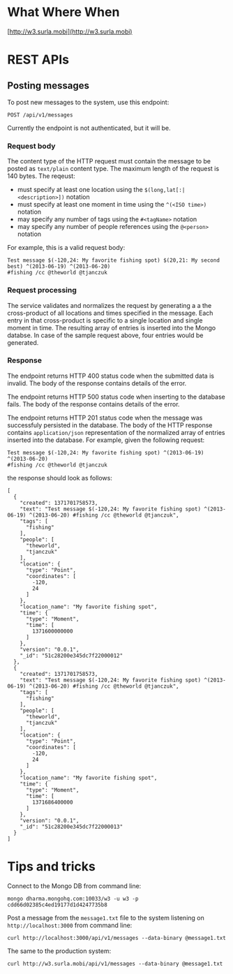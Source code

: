 What Where When
===

[http://w3.surla.mobi](http://w3.surla.mobi)  

# REST APIs

## Posting messages

To post new messages to the system, use this endpoint:

```
POST /api/v1/messages
```

Currently the endpoint is not authenticated, but it will be.

### Request body 

The content type of the HTTP request must contain the message to be posted as `text/plain` content type. The maximum length of the request is 140 bytes. The reqeust:

* must specify at least one location using the `$(long,lat[:| <description>])` notation  
* must specify at least one moment in time using the `^(<ISO time>)` notation  
* may specify any number of tags using the `#<tagName>` notation  
* may specify any number of people references using the `@<person>` notation  

For example, this is a valid request body:

```
Test message $(-120,24: My favorite fishing spot) $(20,21: My second best) ^(2013-06-19) ^(2013-06-20) 
#fishing /cc @theworld @tjanczuk
```

### Request processing

The service validates and normalizes the request by generating a a the cross-product of all locations and times specified in the message. Each entry in that cross-product is specific to a single location and single moment in time. The resulting array of entries is inserted into the Mongo databse. In case of the sample request above, four entries would be generated. 

### Response

The endpoint returns HTTP 400 status code when the submitted data is invalid. The body of the response contains details of the error.

The endpoint returns HTTP 500 status code when inserting to the database fails. The body of the response contains details of the error.

The endpoint returns HTTP 201 status code when the message was successfuly persisted in the database. The body of the HTTP response contains `application/json` representation of the normalized array of entries inserted into the database. For example, given the following request:

```
Test message $(-120,24: My favorite fishing spot) ^(2013-06-19) ^(2013-06-20) 
#fishing /cc @theworld @tjanczuk
```

the response should look as follows:

```
[
  {
    "created": 1371701758573,
    "text": "Test message $(-120,24: My favorite fishing spot) ^(2013-06-19) ^(2013-06-20) #fishing /cc @theworld @tjanczuk",
    "tags": [
      "fishing"
    ],
    "people": [
      "theworld",
      "tjanczuk"
    ],
    "location": {
      "type": "Point",
      "coordinates": [
        -120,
        24
      ]
    },
    "location_name": "My favorite fishing spot",
    "time": {
      "type": "Moment",
      "time": [
        1371600000000
      ]
    },
    "version": "0.0.1",
    "_id": "51c28200e345dc7f22000012"
  },
  {
    "created": 1371701758573,
    "text": "Test message $(-120,24: My favorite fishing spot) ^(2013-06-19) ^(2013-06-20) #fishing /cc @theworld @tjanczuk",
    "tags": [
      "fishing"
    ],
    "people": [
      "theworld",
      "tjanczuk"
    ],
    "location": {
      "type": "Point",
      "coordinates": [
        -120,
        24
      ]
    },
    "location_name": "My favorite fishing spot",
    "time": {
      "type": "Moment",
      "time": [
        1371686400000
      ]
    },
    "version": "0.0.1",
    "_id": "51c28200e345dc7f22000013"
  }
]      
```

# Tips and tricks

Connect to the Mongo DB from command line:

```
mongo dharma.mongohq.com:10033/w3 -u w3 -p cdd66d02385c4ed19177d1d4247735b8
```

Post a message from the `message1.txt` file to the system listening on `http://localhost:3000` from command line:

```
curl http://localhost:3000/api/v1/messages --data-binary @message1.txt
```

The same to the production system:

```
curl http://w3.surla.mobi/api/v1/messages --data-binary @message1.txt
```